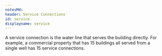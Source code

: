 ```yaml
---
notesMd:
header: Service Connections
id: service
displayname: service
---
```


A service connection is the water line that serves the building directly. For example, a commercial property that has 15 buildings all served from a single well has 15 service connections.

